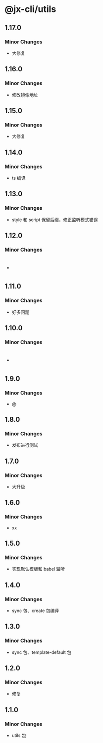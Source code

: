 # @jx-cli/utils

## 1.17.0

### Minor Changes

- 大修复

## 1.16.0

### Minor Changes

- 修改镜像地址

## 1.15.0

### Minor Changes

- 大修复

## 1.14.0

### Minor Changes

- ts 编译

## 1.13.0

### Minor Changes

- style 和 script 保留后缀，修正监听模式错误

## 1.12.0

### Minor Changes

- #

## 1.11.0

### Minor Changes

- 好多问题

## 1.10.0

### Minor Changes

- #

## 1.9.0

### Minor Changes

- @

## 1.8.0

### Minor Changes

- 发布进行测试

## 1.7.0

### Minor Changes

- 大升级

## 1.6.0

### Minor Changes

- xx

## 1.5.0

### Minor Changes

- 实现默认模版和 babel 监听

## 1.4.0

### Minor Changes

- sync 包、create 包编译

## 1.3.0

### Minor Changes

- sync 包、template-default 包

## 1.2.0

### Minor Changes

- 修复

## 1.1.0

### Minor Changes

- utils 包
